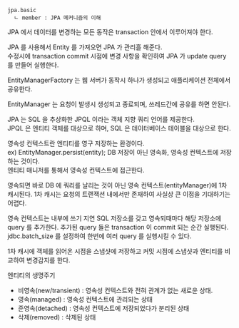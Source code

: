 ```
jpa.basic
  ㄴ member : JPA 메커니즘의 이해
```

JPA 에서 데이터를 변경하는 모든 동작은 transaction 안에서 이루어져야 한다.

JPA 를 사용해서 Entity 를 가져오면 JPA 가 관리흘 해준다.  
수정시에 transaction commit 시점에 변경 사항을 확인하여 JPA 가 update query 를 만들어 실행한다.

EntityManagerFactory 는 웹 서버가 동작시 하나가 생성되고 애플리케이션 전체에서 공유한다.

EntityManager 는 요청이 발생시 생성되고 종료되며, 쓰레드간에 공유를 하면 안된다.

JPA 는 SQL 을 추상화한 JPQL 이라는 객체 지향 쿼리 언어를 제공한다.  
JPQL 은 엔티티 객체를 대상으로 하며, SQL 은 데이터베이스 테이블을 대상으로 한다.

영속성 컨텍스트란 엔티티를 영구 저장하는 환경이다.  
ex) EntityManager.persist(entity); DB 저장이 아닌 영속화, 영속성 컨텍스트에 저장하는 것이다.    
엔티티 매니저를 통해서 영속성 컨텍스트에 접근한다.  

영속되면 바로 DB 에 쿼리를 날리는 것이 아닌 영속 컨텍스트(entityManager)에 1차 캐시된다.
1차 캐시는 요청의 트랜잭션 내에서만 존재하여 사실상 큰 이점을 기대하기는 어렵다.  

영속 컨텍스트는 내부에 쓰기 지연 SQL 저장소를 갖고 영속되때마다 해당 저장소에 query 를 추가한다. 
추가된 query 들은 transaction 이 commit 되는 순간 실행된다. 
jdbc.batch_size 를 설정하여 한번에 여러 query 를 실행시킬 수 있다.

1차 캐시에 객체를 읽어온 시점을 스냅샷에 저장하고 커밋 시점에 스냅샷과 엔티티를 비교하여 변경감지를 한다.

엔티티의 생명주기
- 비영속(new/transient) : 영속성 컨텍스트와 전혀 관계가 없는 새로운 상태.
- 영속(managed) : 영속성 컨텍스트에 관리되는 상태
- 준영속(detached) : 영속성 컨텍스트에 저장되었다가 분리된 상태
- 삭제(removed) : 삭제된 상태


